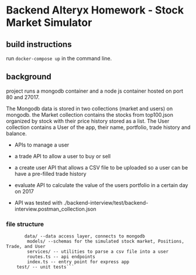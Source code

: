 # Backend Alteryx Homework - Stock Market Simulator #

## build instructions

run ```docker-compose up``` in the command line. 

## background
project runs a mongodb container and a node js container hosted on port 80 and 27017. 

The Mongodb data is stored in two collections (market and users) on mongodb. the Market collection contains the stocks from top100.json organized by stock with their price history stored as a list. The User collection contains a User of the app, their name, portfolio, trade history and balance.

* APIs to manage a user
* a trade API to allow a user to buy or sell
* a create user API that allows a CSV file to be uploaded so a user can be have a pre-filled trade history
* evaluate API to calculate the value of the users portfolio in a certain day on 2017

* API was tested with ./backend-interview/test/backend-interview.postman_collection.json



### file structure
```    src/ --source code
       data/ --data access layer, connects to mongodb
        models/ --schemas for the simulated stock market, Positions, Trade, and User
        services/ -- utilities to parse a csv file into a user
        routes.ts -- api endpoints
        index.ts -- entry point for express app
    test/ -- unit tests```

